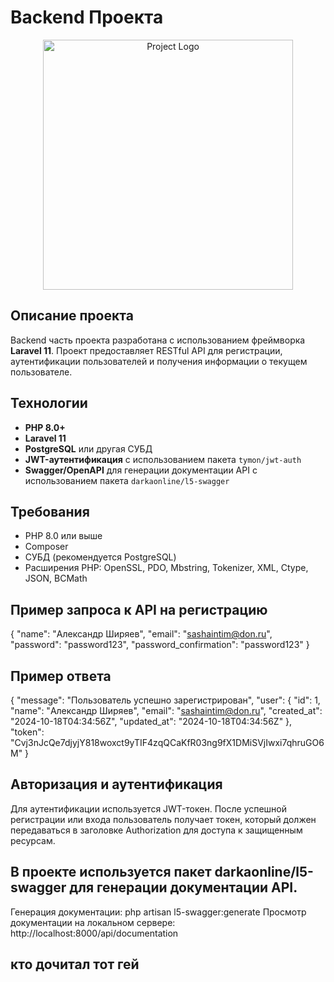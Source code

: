 # Backend Проекта

<p align="center"><img src="https://raw.githubusercontent.com/your-username/your-repo/main/path-to-your-logo.png" width="400" alt="Project Logo"></p>

## Описание проекта

Backend часть проекта разработана с использованием фреймворка **Laravel 11**. Проект предоставляет RESTful API для регистрации, аутентификации пользователей и получения информации о текущем пользователе.

## Технологии

- **PHP 8.0+**
- **Laravel 11**
- **PostgreSQL** или другая СУБД
- **JWT-аутентификация** с использованием пакета `tymon/jwt-auth`
- **Swagger/OpenAPI** для генерации документации API с использованием пакета `darkaonline/l5-swagger`

## Требования

- PHP 8.0 или выше
- Composer
- СУБД (рекомендуется PostgreSQL)
- Расширения PHP: OpenSSL, PDO, Mbstring, Tokenizer, XML, Ctype, JSON, BCMath

## Пример запроса к API на регистрацию

{
  "name": "Александр Ширяев",
  "email": "sashaintim@don.ru",
  "password": "password123",
  "password_confirmation": "password123"
}

## Пример ответа

{
  "message": "Пользователь успешно зарегистрирован",
  "user": {
    "id": 1,
    "name": "Александр Ширяев",
    "email": "sashaintim@don.ru",
    "created_at": "2024-10-18T04:34:56Z",
    "updated_at": "2024-10-18T04:34:56Z"
  },
  "token": "Cvj3nJcQe7djyjY818woxct9yTIF4zqQCaKfR03ng9fX1DMiSVjIwxi7qhruGO6M"
}

## Авторизация и аутентификация

Для аутентификации используется JWT-токен. После успешной регистрации или входа пользователь получает токен, который должен передаваться в заголовке Authorization для доступа к защищенным ресурсам.

## В проекте используется пакет darkaonline/l5-swagger для генерации документации API.

Генерация документации: php artisan l5-swagger:generate
Просмотр документации на локальном сервере: http://localhost:8000/api/documentation


## кто дочитал тот гей

